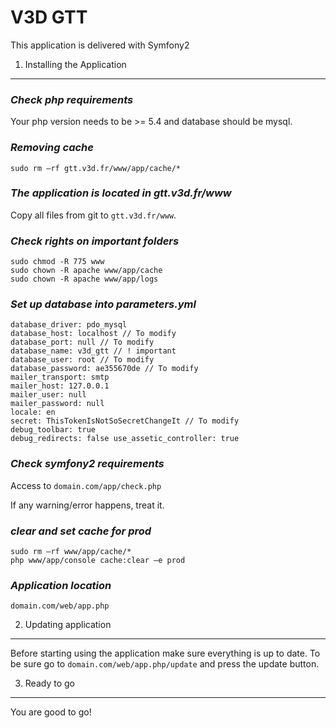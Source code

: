 V3D GTT
========================

This application is delivered with Symfony2

1) Installing the Application
----------------------------------

### *Check php requirements*

Your php version needs to be >= 5.4 and database should be mysql.

### *Removing cache*

    sudo rm –rf gtt.v3d.fr/www/app/cache/*

### *The application is located in gtt.v3d.fr/www*

Copy all files from git to `gtt.v3d.fr/www`.

### *Check rights on important folders*

    sudo chmod -R 775 www
    sudo chown -R apache www/app/cache
    sudo chown -R apache www/app/logs

### *Set up database into parameters.yml*

    database_driver: pdo_mysql
    database_host: localhost // To modify
    database_port: null // To modify
    database_name: v3d_gtt // ! important
    database_user: root // To modify
    database_password: ae355670de // To modify
    mailer_transport: smtp
    mailer_host: 127.0.0.1
    mailer_user: null
    mailer_password: null
    locale: en
    secret: ThisTokenIsNotSoSecretChangeIt // To modify
    debug_toolbar: true
    debug_redirects: false use_assetic_controller: true

### *Check symfony2 requirements*

Access to `domain.com/app/check.php`

If any warning/error happens, treat it.

### *clear and set cache for prod*

    sudo rm –rf www/app/cache/*
    php www/app/console cache:clear –e prod

### *Application location*

`domain.com/web/app.php`

2) Updating application
-------------------------------------

Before starting using the application make sure everything is up to date.
To be sure go to `domain.com/web/app.php/update` and press the update button.

3) Ready to go
-------------------------------------

You are good to go!
